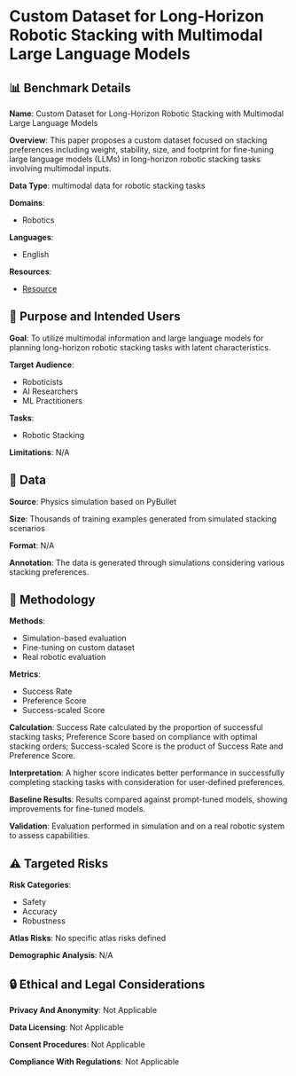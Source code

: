 # Custom Dataset for Long-Horizon Robotic Stacking with Multimodal Large Language Models

## 📊 Benchmark Details

**Name**: Custom Dataset for Long-Horizon Robotic Stacking with Multimodal Large Language Models

**Overview**: This paper proposes a custom dataset focused on stacking preferences including weight, stability, size, and footprint for fine-tuning large language models (LLMs) in long-horizon robotic stacking tasks involving multimodal inputs.

**Data Type**: multimodal data for robotic stacking tasks

**Domains**:
- Robotics

**Languages**:
- English

**Resources**:
- [Resource](N/A)

## 🎯 Purpose and Intended Users

**Goal**: To utilize multimodal information and large language models for planning long-horizon robotic stacking tasks with latent characteristics.

**Target Audience**:
- Roboticists
- AI Researchers
- ML Practitioners

**Tasks**:
- Robotic Stacking

**Limitations**: N/A

## 💾 Data

**Source**: Physics simulation based on PyBullet

**Size**: Thousands of training examples generated from simulated stacking scenarios

**Format**: N/A

**Annotation**: The data is generated through simulations considering various stacking preferences.

## 🔬 Methodology

**Methods**:
- Simulation-based evaluation
- Fine-tuning on custom dataset
- Real robotic evaluation

**Metrics**:
- Success Rate
- Preference Score
- Success-scaled Score

**Calculation**: Success Rate calculated by the proportion of successful stacking tasks; Preference Score based on compliance with optimal stacking orders; Success-scaled Score is the product of Success Rate and Preference Score.

**Interpretation**: A higher score indicates better performance in successfully completing stacking tasks with consideration for user-defined preferences.

**Baseline Results**: Results compared against prompt-tuned models, showing improvements for fine-tuned models.

**Validation**: Evaluation performed in simulation and on a real robotic system to assess capabilities.

## ⚠️ Targeted Risks

**Risk Categories**:
- Safety
- Accuracy
- Robustness

**Atlas Risks**:
No specific atlas risks defined

**Demographic Analysis**: N/A

## 🔒 Ethical and Legal Considerations

**Privacy And Anonymity**: Not Applicable

**Data Licensing**: Not Applicable

**Consent Procedures**: Not Applicable

**Compliance With Regulations**: Not Applicable
